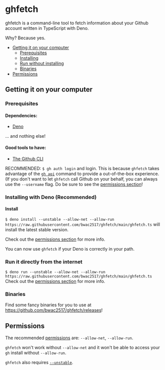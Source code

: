 # ghfetch
 
ghfetch is a command-line tool to fetch information about your Github account written in TypeScript with Deno.

Why? Because yes.

- [Getting it on your computer](https://github.com/bwac2517/ghfetch#getting-it-on-your-computer)
  - [Prerequisites](https://github.com/bwac2517/ghfetch#Prerequisites)
  - [Installing](https://github.com/bwac2517/ghfetch#installing-with-deno-recommended)
  - [Run without installing](https://github.com/bwac2517/ghfetch#run-it-directly-from-the-internet)
  - [Binaries](https://github.com/bwac2517/ghfetch#binaries)
- [Permissions](https://github.com/bwac2517/ghfetch#permissions)

## Getting it on your computer

### Prerequisites

#### Dependencies:
 - [Deno](https://deno.land/#installation)

... and nothing else!

#### Good tools to have:
 - [The Github CLI](https://cli.github.com/)

RECOMMENDED: `$ gh auth login` and login. This is because `ghfetch` takes advantage of the [`gh api`](https://cli.github.com/manual/gh_api) command to provide a out-of-the-box experience. (If you don't want to let `ghfetch` call Github on your behalf, you can always use the `--username` flag. Do be sure to see the [permissions section](https://github.com/bwac2517/ghfetch#permissions)!

### Installing with Deno (Recommended)

#### Install

`$ deno install --unstable --allow-net --allow-run https://raw.githubusercontent.com/bwac2517/ghfetch/main/ghfetch.ts` will install the latest stable version.

Check out the [permissions section](https://github.com/bwac2517/ghfetch#permissions) for more info.

You can now use `ghfetch` if your Deno is correctly in your path.

### Run it directly from the internet

`$ deno run --unstable --allow-net --allow-run https://raw.githubusercontent.com/bwac2517/ghfetch/main/ghfetch.ts`
Check out the [permissions section](https://github.com/bwac2517/ghfetch#permissions) for more info.

### Binaries

Find some fancy binaries for you to use at https://github.com/bwac2517/ghfetch/releases!

## Permissions

The recommended [permissions](https://deno.land/manual@v1.9.0/getting_started/permissions) are: `--allow-net`, `--allow-run`.

`ghfetch` won't work without `--allow-net` and it won't be able to access your `gh` install without `--allow-run`.

`ghfetch` also requires [`--unstable`](https://deno.land/manual@v1.9.0/examples/os_signals#concepts).
